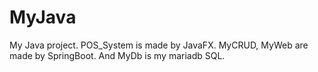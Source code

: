 # MyJava
My Java project. POS_System is made by JavaFX. MyCRUD, MyWeb are made by SpringBoot. And MyDb is my mariadb SQL.
